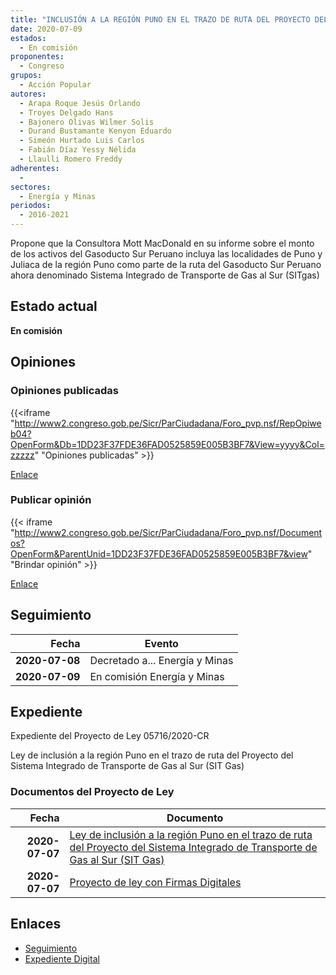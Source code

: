 ```yaml
---
title: "INCLUSIÓN A LA REGIÓN PUNO EN EL TRAZO DE RUTA DEL PROYECTO DEL SISTEMA INTEGRADO DE TRANSPORTE DE GAS AL SUR (SIT GAS)"
date: 2020-07-09
estados: 
  - En comisión
proponentes: 
  - Congreso
grupos: 
  - Acción Popular
autores: 
  - Arapa Roque Jesús Orlando
  - Troyes Delgado Hans
  - Bajonero Olivas Wilmer Solis
  - Durand Bustamante Kenyon Eduardo
  - Simeón Hurtado Luis Carlos
  - Fabián Díaz Yessy Nélida
  - Llaulli Romero Freddy
adherentes: 
  - 
sectores: 
  - Energía y Minas
periodos: 
  - 2016-2021
---
```


Propone que la Consultora Mott MacDonald en su informe sobre el monto de los activos del Gasoducto Sur Peruano incluya las localidades de Puno y Juliaca de la región Puno como parte de la ruta del Gasoducto Sur Peruano ahora denominado Sistema Integrado de Transporte de Gas al Sur (SITgas)


## Estado actual

**En comisión**

## Opiniones

### Opiniones publicadas

{{<iframe "http://www2.congreso.gob.pe/Sicr/ParCiudadana/Foro_pvp.nsf/RepOpiweb04?OpenForm&Db=1DD23F37FDE36FAD0525859E005B3BF7&View=yyyy&Col=zzzzz" "Opiniones publicadas" >}}

[Enlace](http://www2.congreso.gob.pe/Sicr/ParCiudadana/Foro_pvp.nsf/RepOpiweb04?OpenForm&Db=1DD23F37FDE36FAD0525859E005B3BF7&View=yyyy&Col=zzzzz)
### Publicar opinión

{{< iframe "http://www2.congreso.gob.pe/Sicr/ParCiudadana/Foro_pvp.nsf/Documentos?OpenForm&ParentUnid=1DD23F37FDE36FAD0525859E005B3BF7&view" "Brindar opinión" >}}

[Enlace](http://www2.congreso.gob.pe/Sicr/ParCiudadana/Foro_pvp.nsf/Documentos?OpenForm&ParentUnid=1DD23F37FDE36FAD0525859E005B3BF7&view)

## Seguimiento

| Fecha | Evento |
|------:|--------|
| **2020-07-08** | Decretado a... Energía y Minas|
| **2020-07-09** | En comisión Energía y Minas|


## Expediente

Expediente del Proyecto de Ley 05716/2020-CR

Ley de inclusión a la región Puno en el trazo de ruta del Proyecto del Sistema Integrado de Transporte de Gas al Sur (SIT Gas)


### Documentos del Proyecto de Ley

| Fecha | Documento |
|------:|--------|
| **2020-07-07** | [Ley de inclusión a la región Puno en el trazo de ruta del Proyecto del Sistema Integrado de Transporte de Gas al Sur (SIT Gas)](http://www.leyes.congreso.gob.pe/Documentos/2016_2021/Proyectos_de_Ley_y_de_Resoluciones_Legislativas/PL05716-20200707.pdf) |
| **2020-07-07** | [Proyecto de ley con Firmas Digitales](http://www.leyes.congreso.gob.pe/Documentos/2016_2021/Proyectos_de_Ley_y_de_Resoluciones_Legislativas/Proyectos_Firmas_digitales/PL05716.pdf) |

## Enlaces 

- [Seguimiento](http://www2.congreso.gob.pe/Sicr/TraDocEstProc/CLProLey2016.nsf/f7fff46988ca05b1052578e100829cc7/4aabf2a13b95a4280525859e007df642?OpenDocument)
- [Expediente Digital](http://www2.congreso.gob.pe/Sicr/TraDocEstProc/CLProLey2016.nsf/f7fff46988ca05b1052578e100829cc7/4aabf2a13b95a4280525859e007df642?OpenDocument&Click=05257FB7005EB655.eb71d0cf91d8294e05256cdf006b5706/$Body/0.1C6C)
